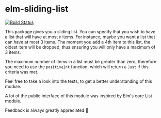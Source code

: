 # elm-sliding-list

[![Build Status](https://travis-ci.org/fdbeirao/elm-sliding-list.svg?branch=master)](https://travis-ci.org/fdbeirao/elm-sliding-list)

This package gives you a sliding list. You can specify that you wish to have a 
list that will have at most `n` items. For instance, maybe you want a list that 
can have at most 3 items. The moment you add a 4th item to this list, the oldest
item will be dropped, thus ensuring you will only have a maximum of 3 items.

The maximum number of items in a list must be greater than zero, therefore you 
need to use the `positiveInt` function, which will return a `Just` if this 
criteria was met.

Feel free to take a look into the tests, to get a better understanding of this 
module.

A lot of the public interface of this module was inspired by Elm's core List 
module.

Feedback is always greatly appreciated 🙂